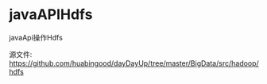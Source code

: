 

# javaAPIHdfs
javaApi操作Hdfs


源文件:
https://github.com/huabingood/dayDayUp/tree/master/BigData/src/hadoop/hdfs
